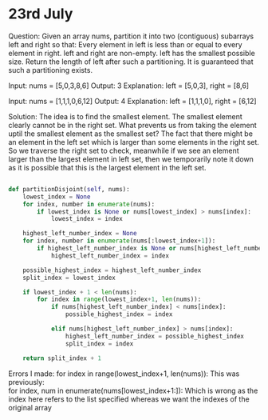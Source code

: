 # 23rd July


Question: Given an array nums, partition it into two (contiguous) subarrays left and right so that:
Every element in left is less than or equal to every element in right.
left and right are non-empty.
left has the smallest possible size.
Return the length of left after such a partitioning.  It is guaranteed that such a partitioning exists.

Input: nums = \[5,0,3,8,6\]
Output: 3
Explanation: left = \[5,0,3\], right = \[8,6\]

Input: nums = \[1,1,1,0,6,12\]
Output: 4
Explanation: left = \[1,1,1,0\], right = \[6,12\]

Solution: The idea is to find the smallest element. The smallest element clearly cannot be in the right set. What prevents us from taking the element uptil the smallest
element as the smallest set? The fact that there might be an element in the left set which is larger than some elements in the
right set. So we traverse the right set to check, meanwhile if we see an element larger than the largest element in left set, then we temporarily note it down as it is possible that this is the largest element in the left set.
``` python

def partitionDisjoint(self, nums):
    lowest_index = None
    for index, number in enumerate(nums):
        if lowest_index is None or nums[lowest_index] > nums[index]:
            lowest_index = index

    highest_left_number_index = None
    for index, number in enumerate(nums[:lowest_index+1]):
        if highest_left_number_index is None or nums[highest_left_number_index] < nums[index]:
            highest_left_number_index = index

    possible_highest_index = highest_left_number_index
    split_index = lowest_index

    if lowest_index + 1 < len(nums):
        for index in range(lowest_index+1, len(nums)):
            if nums[highest_left_number_index] < nums[index]:
                possible_highest_index = index

            elif nums[highest_left_number_index] > nums[index]:
                highest_left_number_index = possible_highest_index
                split_index = index

    return split_index + 1
```
Errors I made:
       for index in range(lowest_index+1, len(nums)):
  This was previously:  
   for index, num in enumerate(nums[lowest_index+1:\]):
   Which is wrong as the index here refers to the list specified whereas we want the indexes of the original array
